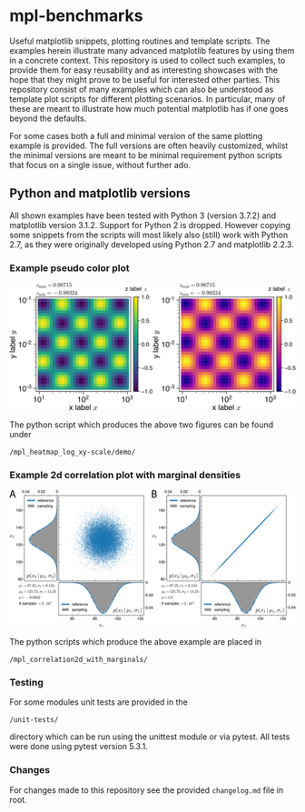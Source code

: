 # mpl-benchmarks
Useful matplotlib snippets, plotting routines and template scripts.
The examples herein illustrate many advanced matplotlib features by using them in a
concrete context. This repository is used to collect such examples,
to provide them for easy reusability and as interesting showcases with the hope
that they might prove to be useful for interested other parties.
This repository consist of many examples which can also be understood as
template plot scripts for different plotting scenarios.
In particular, many of these are meant to illustrate how much potential matplotlib
has if one goes beyond the defaults.

For some cases both a full and minimal version of the same plotting example is provided.
The full versions are often heavily customized, whilst the minimal
versions are meant to be minimal requirement python scripts that focus on
a single issue, without further ado.

## Python and matplotlib versions
All shown examples have been tested with Python 3 (version 3.7.2)
and matplotlib version 3.1.2.
Support for Python 2 is dropped.
However copying some snippets from the scripts will
most likely also (still) work with Python 2.7, as they were originally
developed using Python 2.7 and matplotlib 2.2.3.

### Example pseudo color plot

![Demo](/mpl_heatmap_log_xy-scale/demo/out/pcolor_showcase_figure_composition.png)

The python script which produces the above two figures can be found under
```
/mpl_heatmap_log_xy-scale/demo/
```

### Example 2d correlation plot with marginal densities

![Demo2](/mpl_correlation2d_with_marginals/out/demo_composition.png)

The python scripts which produce the above example are placed in
```
/mpl_correlation2d_with_marginals/
```

### Testing
For some modules unit tests are provided in the
```
/unit-tests/
```
directory which can be run using the unittest module or via pytest.
All tests were done using pytest version 5.3.1.

### Changes
For changes made to this repository see the provided `changelog.md` file in root.

